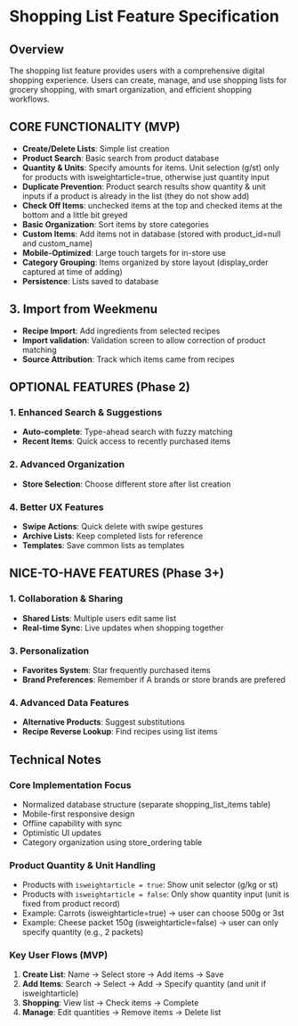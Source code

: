 # Shopping List Feature Specification

## Overview

The shopping list feature provides users with a comprehensive digital shopping experience. Users can create, manage, and use shopping lists for grocery shopping, with smart organization, and efficient shopping workflows.

## CORE FUNCTIONALITY (MVP)

- **Create/Delete Lists**: Simple list creation
- **Product Search**: Basic search from product database
- **Quantity & Units**: Specify amounts for items. Unit selection (g/st) only for products with isweightarticle=true, otherwise just quantity input
- **Duplicate Prevention**: Product search results show quantity & unit inputs if a product is already in the list (they do not show add)
- **Check Off Items**: unchecked items at the top and checked items at the bottom and a little bit greyed
- **Basic Organization**: Sort items by store categories
- **Custom Items**: Add items not in database (stored with product_id=null and custom_name)
- **Mobile-Optimized**: Large touch targets for in-store use
- **Category Grouping**: Items organized by store layout (display_order captured at time of adding)
- **Persistence**: Lists saved to database

## 3. Import from Weekmenu
- **Recipe Import**: Add ingredients from selected recipes
- **Import validation**: Validation screen to allow correction of product matching
- **Source Attribution**: Track which items came from recipes



## OPTIONAL FEATURES (Phase 2)

### 1. Enhanced Search & Suggestions
- **Auto-complete**: Type-ahead search with fuzzy matching
- **Recent Items**: Quick access to recently purchased items

### 2. Advanced Organization
- **Store Selection**: Choose different store after list creation


### 4. Better UX Features
- **Swipe Actions**: Quick delete with swipe gestures
- **Archive Lists**: Keep completed lists for reference
- **Templates**: Save common lists as templates

## NICE-TO-HAVE FEATURES (Phase 3+)

### 1. Collaboration & Sharing
- **Shared Lists**: Multiple users edit same list
- **Real-time Sync**: Live updates when shopping together

### 3. Personalization
- **Favorites System**: Star frequently purchased items
- **Brand Preferences**: Remember if A brands or store brands are prefered

### 4. Advanced Data Features
- **Alternative Products**: Suggest substitutions
- **Recipe Reverse Lookup**: Find recipes using list items

## Technical Notes

### Core Implementation Focus
- Normalized database structure (separate shopping_list_items table)
- Mobile-first responsive design
- Offline capability with sync
- Optimistic UI updates
- Category organization using store_ordering table

### Product Quantity & Unit Handling
- Products with `isweightarticle = true`: Show unit selector (g/kg or st)
- Products with `isweightarticle = false`: Only show quantity input (unit is fixed from product record)
- Example: Carrots (isweightarticle=true) → user can choose 500g or 3st
- Example: Cheese packet 150g (isweightarticle=false) → user can only specify quantity (e.g., 2 packets)

### Key User Flows (MVP)
1. **Create List**: Name → Select store → Add items → Save
2. **Add Items**: Search → Select → Add → Specify quantity (and unit if isweightarticle)
3. **Shopping**: View list → Check items → Complete
4. **Manage**: Edit quantities → Remove items → Delete list

